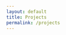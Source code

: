 ```yaml
---
layout: default 
title: Projects
permalink: /projects
---
```


<html>
    <head>
        <style>
            .flex-container {
                display: flex;
                justify-content: space-between;
            }
            
            .flex-container > div {
                background-color: white;
                width: 1000px;
                height: 600px;
                margin: 5px;
                text-align: justify;
                line-height: 25px;
                font-size: 15px;
                margin-top: 30px;
            }

            .flex-container .text-container {
                width: 140%;
            }

            
            div.project-container {
              width: 365px;
              height: 560px;
              /*margin: 5px;*/
              float: right;
            }

            div.text-container{
                width: 800px;
            }
        </style>
    </head>
    <body>
        <div class="flex-container">
            <div class="text-container">
                    <h2>FloodNet</h2>
                    <p>
                        In New York City, sea level rise and increase in the occurrence of high intensity rain storms have led to a dramatic increase in flood risk, particularly in low-lying and coastal neighborhoods. Access to real-time information on flooding can aid infrastructure and resiliency planning, emergency response, transportation, and flood management decisions.
                        <br/>
                        <br/>
                        However, very little data exist on the frequency and extent of urban surface flooding, and there is an unmet need for hyperlocal information on the presence and depth of street-level floodwater.
                        <br/>
                        <br/>
                        <a href="https://www.floodnet.nyc/">FloodNet</a> is a cooperative of communities, researchers, and New York City government agencies developing a platform to provide real-time, street-level flood information - including the presence, frequency, and severity of local surface flood events - to a range of stakeholders, including policy makers, government agencies, citizens, emergency response teams, community advocacy groups, and researchers.
                        <br/>
                        <br/>
                        <i><u> <a href="https://praneethsvch.github.io/projects/floodnet">more about my work at FloodNet</a> </u></i>
                    </p>
                    
              </div>
            <div>
                <div class="project-container">
                    {% for project in site.data.settings.projects %}
                    <a href="{{ site.github.url }}/projects/{{ project.url }}">
                        <div class="project-unit" data-folder="{{ site.github.url }}/projects/{{ project.url }}" style="background-image: url({{ site.github.url }}/assets/img/projects/{{ project.url }}/thumbnail.jpg)">
                            <div class="project-overlay">
                                <strong>{{ project.name }} <i class="fa fa-arrow-right" aria-hidden="true"></i></strong>
                            </div>
                        </div>
                    </a>
                    {% endfor %}
                </div>
            </div>
        </div>
    </body>
</html>

